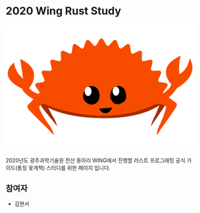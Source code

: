 # 2020 Wing Rust Study

![happy-rust-crab](./rustacean-flat-happy.png)

2020년도 광주과학기술원 전산 동아리 WING에서 진행할 러스트 프로그래밍 공식 가이드(통칭 꽃게책) 스터디를 위한 페이지 입니다.

## 참여자

- 김현서